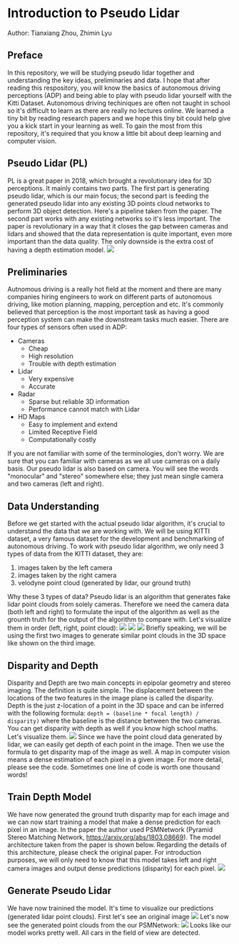 # Introduction to Pseudo Lidar
Author: Tianxiang Zhou, Zhimin Lyu

## Preface
In this repository, we will be studying pseudo lidar together and understanding the key ideas, preliminaries and data. I hope that after reading this respository, you will know the basics of autonomous driving perceptions (ADP) and being able to play with pseudo lidar yourself with the Kitti Dataset. Autonomous driving techiniques are often not taught in school so it's difficult to learn as there are really no lectures online. We learned a tiny bit by reading research papers and we hope this tiny bit could help give you a kick start in your learning as well. To gain the most from this repository, it's required that you know a little bit about deep learning and computer vision. 

## Pseudo Lidar (PL)
PL is a great paper in 2018, which brought a revolutionary idea for 3D perceptions. It mainly contains two parts. The first part is generating pseudo lidar, which is our main focus; the second part is feeding the generated pseudo lidar into any existing 3D points cloud networks to perform 3D object detection. Here's a pipeline taken from the paper. The second part works with any existing networks so it's less important. The paper is revolutionary in a way that it closes the gap between cameras and lidars and showed that the data representation is quite important, even more important than the data quality. The only downside is the extra cost of having a depth estimation model.
<img src='https://github.com/naivepig1998/pseudo_lidar/blob/main/images/pl.png?raw=true'>

## Preliminaries
Autnomous driving is a really hot field at the moment and there are many companies hiring engineers to work on different parts of autonomous driving, like motion planning, mapping, perception and etc. It's commonly believed that perception is the most important task as having a good perception system can make the downstream tasks much easier. There are four types of sensors often used in ADP:
* Cameras
  * Cheap
  * High resolution
  * Trouble with depth estimation
* Lidar
  * Very expensive
  * Accurate
* Radar
  * Sparse but reliable 3D information
  * Performance cannot match with Lidar
* HD Maps
  * Easy to implement and extend
  * Limited Receptive Field
  * Computationally costly

If you are not familiar with some of the terminologies, don't worry. We are sure that you can familiar with cameras as we all use cameras on a daily basis. Our pseudo lidar is also based on camera. You will see the words "monocular" and "stereo" somewhere else; they just mean single camera and two cameras (left and right).

## Data Understanding
Before we get started with the actual pseudo lidar algorithm, it's crucial to understand the data that we are working with. We will be using KITTI dataset, a very famous dataset for the development and benchmarking of autonomous driving. To work with pseudo lidar algorithm, we only need 3 types of data from the KITTI dataset, they are:
1. images taken by the left camera
2. images taken by the right camera
3. velodyne point cloud (generated by lidar, our ground truth)

Why these 3 types of data? Pseudo lidar is an algorithm that generates fake lidar point clouds from solely cameras. Therefore we need the camera data (both left and right) to formulate the input of the algorithm as well as the grounth truth for the output of the algorithm to compare with. Let's visualize them in order (left, right, point cloud):
<img src='https://github.com/naivepig1998/pseudo_lidar/blob/main/images/left.png?raw=true'>
<img src='https://github.com/naivepig1998/pseudo_lidar/blob/main/images/right.png?raw=true'>
<img src='https://github.com/naivepig1998/pseudo_lidar/blob/main/images/pointcloud.png?raw=true'>
Briefly speaking, we will be using the first two images to generate similar point clouds in the 3D space like shown on the third image.

## Disparity and Depth
Disparity and Depth are two main concepts in epipolar geometry and stereo imaging. The definition is quite simple. The displacement between the locations of the two features in the image plane is called the disparity. Depth is the just z-location of a point in the 3D space and can be inferred with the following formula: `depth = (baseline * focal length) / disparity)` where the baseline is the distance between the two cameras. You can get disparity with depth as well if you know high school maths. Let's visualize them.
<img src='https://github.com/naivepig1998/pseudo_lidar/blob/main/images/depth_disp.png?raw=true'>
Since we have the point cloud data generated by lidar, we can easily get depth of each point in the image. Then we use the formula to get disparity map of the image as well. A map in computer vision means a dense estimation of each pixel in a given image. For more detail, please see the code. Sometimes one line of code is worth one thousand words!

## Train Depth Model
We have now generated the ground truth disparity map for each image and we can now start training a model that make a dense prediction for each pixel in an image. In the paper the author used PSMNetwork (Pyramid Stereo Matching Network, https://arxiv.org/abs/1803.08669). The model architecture taken from the paper is shown below. Regarding the details of this architecture, please check the original paper. For introduction purposes, we will only need to know that this model takes left and right camera images and output dense predictions (disparity) for each pixel.
<img src='https://github.com/naivepig1998/pseudo_lidar/blob/main/images/psm.png?raw=true'>

## Generate Pseudo Lidar
We have now trainined the model. It's time to visualize our predictions (generated lidar point clouds). First let's see an original image
<img src='https://github.com/naivepig1998/pseudo_lidar/blob/main/images/original_img.png?raw=true'>
Let's now see the generated point clouds from the our PSMNetwork:
<img src='https://github.com/naivepig1998/pseudo_lidar/blob/main/images/generated_pc.png?raw=true'>
Looks like our model works pretty well. All cars in the field of view are detected.
